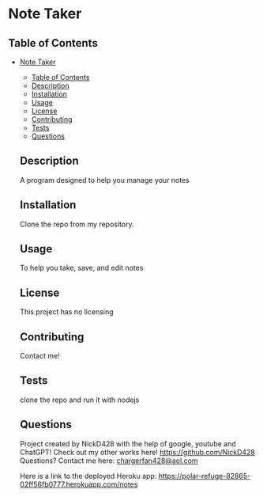 # Note Taker

  ## Table of Contents
- [Note Taker](#note-taker)
  - [Table of Contents](#table-of-contents)
  - [Description](#description)
  - [Installation](#installation)
  - [Usage](#usage)
  - [License](#license)
  - [Contributing](#contributing)
  - [Tests](#tests)
  - [Questions](#questions)

  ## Description
  A program designed to help you manage your notes
  
  ## Installation
  Clone the repo from my repository.
  
  ## Usage
  To help you take, save, and edit notes
  
  ## License
  This project has no licensing

  ## Contributing
  Contact me!
  
  ## Tests
  clone the repo and run it with nodejs
  
  ## Questions
  Project created by NickD428 with the help of google, youtube and ChatGPT!
  Check out my other works here! https://github.com/NickD428
  Questions? Contact me here: chargerfan428@aol.com

  Here is a link to the deployed Heroku app: https://polar-refuge-82865-02ff56fb0777.herokuapp.com/notes
